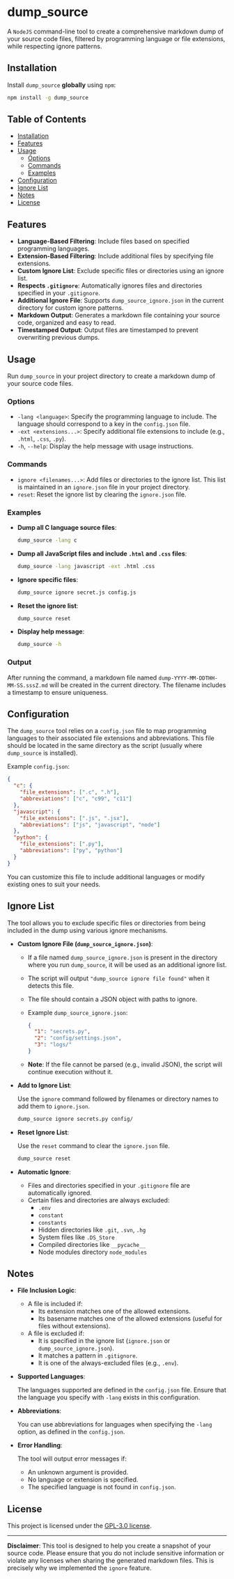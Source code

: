 # dump_source

A `NodeJS` command-line tool to create a comprehensive markdown dump of your source code files, filtered by programming language or file extensions, while respecting ignore patterns.

## Installation

Install `dump_source` **globally** using `npm`:

```bash
npm install -g dump_source
```

## Table of Contents

- [Installation](#installation)
- [Features](#features)
- [Usage](#usage)
  - [Options](#options)
  - [Commands](#commands)
  - [Examples](#examples)
- [Configuration](#configuration)
- [Ignore List](#ignore-list)
- [Notes](#notes)
- [License](#license)

## Features

- **Language-Based Filtering**: Include files based on specified programming languages.
- **Extension-Based Filtering**: Include additional files by specifying file extensions.
- **Custom Ignore List**: Exclude specific files or directories using an ignore list.
- **Respects `.gitignore`**: Automatically ignores files and directories specified in your `.gitignore`.
- **Additional Ignore File**: Supports `dump_source_ignore.json` in the current directory for custom ignore patterns.
- **Markdown Output**: Generates a markdown file containing your source code, organized and easy to read.
- **Timestamped Output**: Output files are timestamped to prevent overwriting previous dumps.

## Usage

Run `dump_source` in your project directory to create a markdown dump of your source code files.

### Options

- `-lang <language>`: Specify the programming language to include. The language should correspond to a key in the `config.json` file.
- `-ext <extensions...>`: Specify additional file extensions to include (e.g., `.html`, `.css`, `.py`).
- `-h`, `--help`: Display the help message with usage instructions.

### Commands

- `ignore <filenames...>`: Add files or directories to the ignore list. This list is maintained in an `ignore.json` file in your project directory.
- `reset`: Reset the ignore list by clearing the `ignore.json` file.

### Examples

- **Dump all C language source files**:

  ```bash
  dump_source -lang c
  ```

- **Dump all JavaScript files and include `.html` and `.css` files**:

  ```bash
  dump_source -lang javascript -ext .html .css
  ```

- **Ignore specific files**:

  ```bash
  dump_source ignore secret.js config.js
  ```

- **Reset the ignore list**:

  ```bash
  dump_source reset
  ```

- **Display help message**:

  ```bash
  dump_source -h
  ```

### Output

After running the command, a markdown file named `dump-YYYY-MM-DDTHH-MM-SS.sssZ.md` will be created in the current directory. The filename includes a timestamp to ensure uniqueness.

## Configuration

The `dump_source` tool relies on a `config.json` file to map programming languages to their associated file extensions and abbreviations. This file should be located in the same directory as the script (usually where `dump_source` is installed).

Example `config.json`:

```json
{
  "c": {
    "file_extensions": [".c", ".h"],
    "abbreviations": ["c", "c99", "c11"]
  },
  "javascript": {
    "file_extensions": [".js", ".jsx"],
    "abbreviations": ["js", "javascript", "node"]
  },
  "python": {
    "file_extensions": [".py"],
    "abbreviations": ["py", "python"]
  }
}
```

You can customize this file to include additional languages or modify existing ones to suit your needs.

## Ignore List

The tool allows you to exclude specific files or directories from being included in the dump using various ignore mechanisms.

- **Custom Ignore File (`dump_source_ignore.json`)**:

  - If a file named `dump_source_ignore.json` is present in the directory where you run `dump_source`, it will be used as an additional ignore list.
  - The script will output `"dump_source ignore file found"` when it detects this file.
  - The file should contain a JSON object with paths to ignore.
  - Example `dump_source_ignore.json`:

    ```json
    {
      "1": "secrets.py",
      "2": "config/settings.json",
      "3": "logs/"
    }
    ```

  - **Note**: If the file cannot be parsed (e.g., invalid JSON), the script will continue execution without it.

- **Add to Ignore List**:

  Use the `ignore` command followed by filenames or directory names to add them to `ignore.json`.

  ```bash
  dump_source ignore secrets.py config/
  ```

- **Reset Ignore List**:

  Use the `reset` command to clear the `ignore.json` file.

  ```bash
  dump_source reset
  ```

- **Automatic Ignore**:

  - Files and directories specified in your `.gitignore` file are automatically ignored.
  - Certain files and directories are always excluded:
    - `.env`
    - `constant`
    - `constants`
    - Hidden directories like `.git`, `.svn`, `.hg`
    - System files like `.DS_Store`
    - Compiled directories like `__pycache__`
    - Node modules directory `node_modules`

## Notes

- **File Inclusion Logic**:

  - A file is included if:
    - Its extension matches one of the allowed extensions.
    - Its basename matches one of the allowed extensions (useful for files without extensions).
  - A file is excluded if:
    - It is specified in the ignore list (`ignore.json` or `dump_source_ignore.json`).
    - It matches a pattern in `.gitignore`.
    - It is one of the always-excluded files (e.g., `.env`).

- **Supported Languages**:

  The languages supported are defined in the `config.json` file. Ensure that the language you specify with `-lang` exists in this configuration.

- **Abbreviations**:

  You can use abbreviations for languages when specifying the `-lang` option, as defined in the `config.json`.

- **Error Handling**:

  The tool will output error messages if:

  - An unknown argument is provided.
  - No language or extension is specified.
  - The specified language is not found in `config.json`.

## License

This project is licensed under the [GPL-3.0 license](LICENSE).

---

**Disclaimer**: This tool is designed to help you create a snapshot of your source code. Please ensure that you do not include sensitive information or violate any licenses when sharing the generated markdown files. This is precisely why we implemented the `ignore` feature.